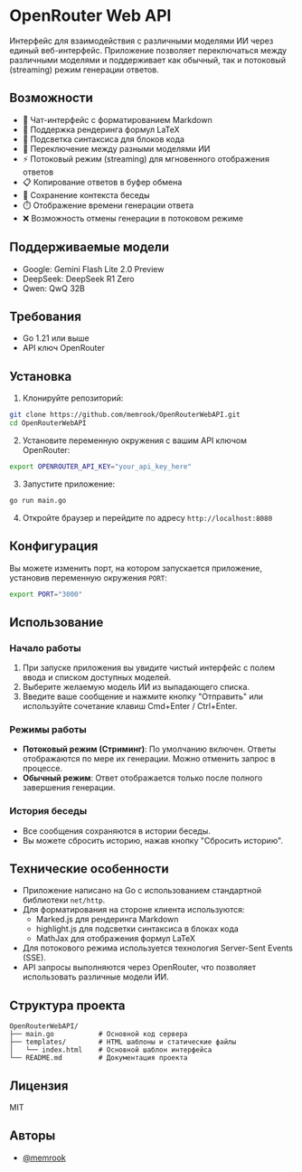 # OpenRouter Web API

Интерфейс для взаимодействия с различными моделями ИИ через единый веб-интерфейс. Приложение позволяет переключаться между различными моделями и поддерживает как обычный, так и потоковый (streaming) режим генерации ответов.

## Возможности

- 💬 Чат-интерфейс с форматированием Markdown
- 🧮 Поддержка рендеринга формул LaTeX 
- 🌈 Подсветка синтаксиса для блоков кода
- 🔄 Переключение между разными моделями ИИ
- ⚡ Потоковый режим (streaming) для мгновенного отображения ответов
- 📋 Копирование ответов в буфер обмена
- 📝 Сохранение контекста беседы
- ⏱️ Отображение времени генерации ответа
- ❌ Возможность отмены генерации в потоковом режиме

## Поддерживаемые модели

- Google: Gemini Flash Lite 2.0 Preview
- DeepSeek: DeepSeek R1 Zero
- Qwen: QwQ 32B

## Требования

- Go 1.21 или выше
- API ключ OpenRouter

## Установка

1. Клонируйте репозиторий:
```bash
git clone https://github.com/memrook/OpenRouterWebAPI.git
cd OpenRouterWebAPI
```

2. Установите переменную окружения с вашим API ключом OpenRouter:
```bash
export OPENROUTER_API_KEY="your_api_key_here"
```

3. Запустите приложение:
```bash
go run main.go
```

4. Откройте браузер и перейдите по адресу `http://localhost:8080`

## Конфигурация

Вы можете изменить порт, на котором запускается приложение, установив переменную окружения `PORT`:
```bash
export PORT="3000"
```

## Использование

### Начало работы
1. При запуске приложения вы увидите чистый интерфейс с полем ввода и списком доступных моделей.
2. Выберите желаемую модель ИИ из выпадающего списка.
3. Введите ваше сообщение и нажмите кнопку "Отправить" или используйте сочетание клавиш Cmd+Enter / Ctrl+Enter.

### Режимы работы
- **Потоковый режим (Стриминг)**: По умолчанию включен. Ответы отображаются по мере их генерации. Можно отменить запрос в процессе.
- **Обычный режим**: Ответ отображается только после полного завершения генерации.

### История беседы
- Все сообщения сохраняются в истории беседы.
- Вы можете сбросить историю, нажав кнопку "Сбросить историю".

## Технические особенности

- Приложение написано на Go с использованием стандартной библиотеки `net/http`.
- Для форматирования на стороне клиента используются:
  - Marked.js для рендеринга Markdown
  - highlight.js для подсветки синтаксиса в блоках кода
  - MathJax для отображения формул LaTeX
- Для потокового режима используется технология Server-Sent Events (SSE).
- API запросы выполняются через OpenRouter, что позволяет использовать различные модели ИИ.

## Структура проекта

```
OpenRouterWebAPI/
├── main.go           # Основной код сервера
├── templates/        # HTML шаблоны и статические файлы
│   └── index.html    # Основной шаблон интерфейса
└── README.md         # Документация проекта
```

## Лицензия

MIT

## Авторы

- [@memrook](https://github.com/memrook) 